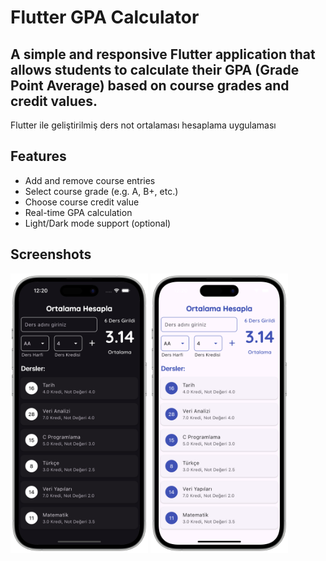 # Flutter GPA Calculator

A simple and responsive Flutter application that allows students to **calculate their GPA (Grade Point Average)** based on course grades and credit values.
---
Flutter ile geliştirilmiş ders not ortalaması hesaplama uygulaması

## Features
- Add and remove course entries
- Select course grade (e.g. A, B+, etc.)
- Choose course credit value
- Real-time GPA calculation
- Light/Dark mode support (optional)

## Screenshots
<p>
<img src="assets/preview/preview.png" width="220"/> <img src="assets/preview/preview2.png" width="220"/>
</p>

